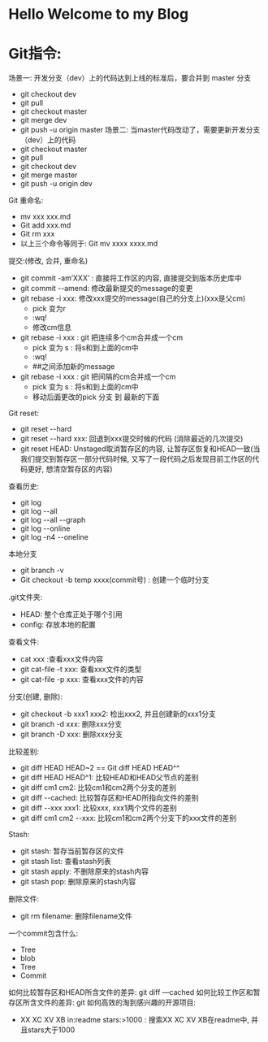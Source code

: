 # Hello Welcome to my Blog

# Git指令:
场景一: 开发分支（dev）上的代码达到上线的标准后，要合并到 master 分支
- git checkout dev
- git pull
- git checkout master
- git merge dev
- git push -u origin master
场景二: 当master代码改动了，需要更新开发分支（dev）上的代码
- git checkout master 
- git pull 
- git checkout dev
- git merge master 
- git push -u origin dev

Git 重命名:
- mv xxx xxx.md
- Git add xxx.md
- Git rm xxx
- 以上三个命令等同于: Git mv xxxx xxxx.md

提交:(修改, 合并, 重命名)
- git commit -am’XXX’ : 直接将工作区的内容, 直接提交到版本历史库中
- git commit --amend: 修改最新提交的message的变更
- git rebase -i xxx: 修改xxx提交的message(自己的分支上)(xxx是父cm)
    - pick 变为r
    - :wq!
    - 修改cm信息
- git rebase -i xxx : git 把连续多个cm合并成一个cm
    - pick 变为 s : 将s和到上面的cm中
    - :wq!
    - ##之间添加新的message
- git rebase -i xxx : git 把间隔的cm合并成一个cm
    - pick 变为 s : 将s和到上面的cm中
    - 移动后面更改的pick 分支 到 最新的下面

Git reset: 
- git reset --hard
- git reset --hard xxx: 回退到xxx提交时候的代码 (消除最近的几次提交)
- git reset HEAD: Unstaged取消暂存区的内容, 让暂存区恢复和HEAD一致(当我们提交到暂存区一部分代码时候, 又写了一段代码之后发现目前工作区的代码更好, 想清空暂存区的内容) 

查看历史:
- git log
- git log --all
- git log --all --graph
- git log --online
- git log -n4 --oneline

本地分支
- git branch -v
- Git checkout -b temp xxxx(commit号) : 创建一个临时分支

.git文件夹:
- HEAD: 整个仓库正处于哪个引用
- config: 存放本地的配置

查看文件:
- cat xxx :查看xxx文件内容
- git cat-file -t xxx: 查看xxx文件的类型
- git cat-file -p xxx: 查看xxx文件的内容

分支(创建, 删除):
- git checkout -b xxx1 xxx2: 检出xxx2, 并且创建新的xxx1分支
- git branch -d xxx: 删除xxx分支
- git branch -D xxx: 删除xxx分支

比较差别:
- git diff HEAD HEAD~2 == Git diff HEAD HEAD^^
- git diff HEAD HEAD^1: 比较HEAD和HEAD父节点的差别
- git diff cm1 cm2: 比较cm1和cm2两个分支的差别
- git diff --cached: 比较暂存区和HEAD所指向文件的差别
- git diff --xxx xxx1: 比较xxx, xxx1两个文件的差别
- git diff cm1 cm2 --xxx: 比较cm1和cm2两个分支下的xxx文件的差别

Stash:
- git stash: 暂存当前暂存区的文件
- git stash list: 查看stash列表
- git stash apply: 不删除原来的stash内容
- git stash pop: 删除原来的stash内容

删除文件:
- git rm filename: 删除filename文件

一个commit包含什么:
- Tree
- blob
- Tree
- Commit

如何比较暂存区和HEAD所含文件的差异: git diff —cached
如何比较工作区和暂存区所含文件的差异: git 
如何高效的淘到感兴趣的开源项目: 
- XX XC XV XB in:readme stars:>1000 : 搜索XX XC XV XB在readme中, 并且stars大于1000
